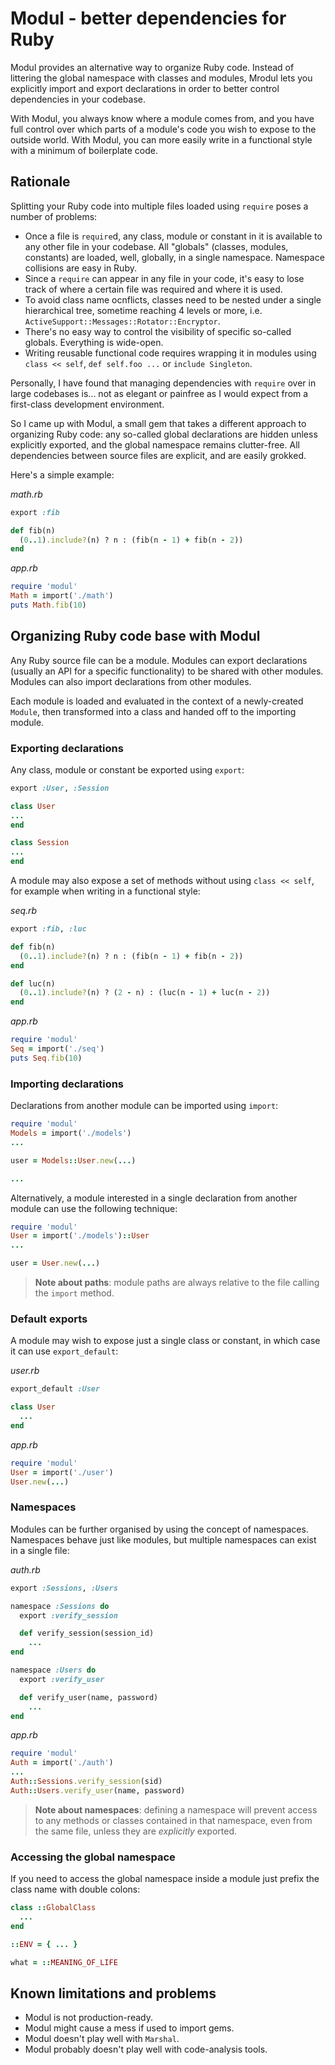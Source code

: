 # Modul - better dependencies for Ruby

Modul provides an alternative way to organize Ruby code. Instead of littering 
the global namespace with classes and modules, Mrodul lets you explicitly 
import and export declarations in order to better control dependencies in your 
codebase.

With Modul, you always know where a module comes from, and you have full 
control over which parts of a module's code you wish to expose to the outside 
world. With Modul, you can more easily write in a functional style with a 
minimum of boilerplate code.

## Rationale

Splitting your Ruby code into multiple files loaded using `require` poses a 
number of problems:

- Once a file is `require`d, any class, module or constant in it is available 
  to any other file in your codebase. All "globals" (classes, modules, 
  constants) are loaded, well, globally, in a single namespace. Namespace 
  collisions are easy in Ruby.
- Since a `require` can appear in any file in your code, it's easy to lose
  track of where a certain file was required and where it is used.
- To avoid class name ocnflicts, classes need to be nested under a single 
  hierarchical tree, sometime reaching 4 levels or more, i.e. 
  `ActiveSupport::Messages::Rotator::Encryptor`.
- There's no easy way to control the visibility of specific so-called globals. 
  Everything is wide-open.
- Writing reusable functional code requires wrapping it in modules using 
  `class << self`, `def self.foo ...` or `include Singleton`.

Personally, I have found that managing dependencies with `require` over in 
large codebases is... not as elegant or painfree as I would expect from a 
first-class development environment.

So I came up with Modul, a small gem that takes a different approach to 
organizing Ruby code: any so-called global declarations are hidden unless 
explicitly exported, and the global namespace remains clutter-free. All 
dependencies between source files are explicit, and are easily grokked.

Here's a simple example:

*math.rb*
```ruby
export :fib

def fib(n)
  (0..1).include?(n) ? n : (fib(n - 1) + fib(n - 2))
end
```
*app.rb*
```ruby
require 'modul'
Math = import('./math')
puts Math.fib(10)
```

## Organizing Ruby code base with Modul

Any Ruby source file can be a module. Modules can export declarations (usually 
an API for a specific functionality) to be shared with other modules. Modules 
can also import declarations from other modules.

Each module is loaded and evaluated in the context of a newly-created `Module`,
then transformed into a class and handed off to the importing module.

### Exporting declarations

Any class, module or constant be exported using `export`:

```ruby
export :User, :Session

class User
...
end

class Session
...
end
```

A module may also expose a set of methods without using `class << self`, for 
example when writing in a functional style:

*seq.rb*
```ruby
export :fib, :luc

def fib(n)
  (0..1).include?(n) ? n : (fib(n - 1) + fib(n - 2))
end

def luc(n)
  (0..1).include?(n) ? (2 - n) : (luc(n - 1) + luc(n - 2))
end
```
*app.rb*
```ruby
require 'modul'
Seq = import('./seq')
puts Seq.fib(10)
```

### Importing declarations

Declarations from another module can be imported using `import`:

```ruby
require 'modul'
Models = import('./models')
...

user = Models::User.new(...)

...
```

Alternatively, a module interested in a single declaration from another module 
can use the following technique:

```ruby
require 'modul'
User = import('./models')::User
...

user = User.new(...)
```

> **Note about paths**: module paths are always relative to the file
> calling the `import` method.


### Default exports

A module may wish to expose just a single class or constant, in which case it 
can use `export_default`:

*user.rb*
```ruby
export_default :User

class User
  ...
end
```

*app.rb*
```ruby
require 'modul'
User = import('./user')
User.new(...)
```

### Namespaces

Modules can be further organised by using the concept of namespaces. Namespaces
behave just like modules, but multiple namespaces can exist in a single file:

*auth.rb*
```ruby
export :Sessions, :Users

namespace :Sessions do
  export :verify_session

  def verify_session(session_id)
    ...
end

namespace :Users do
  export :verify_user

  def verify_user(name, password)
    ...
end
```
*app.rb*
```ruby
require 'modul'
Auth = import('./auth')
...
Auth::Sessions.verify_session(sid)
Auth::Users.verify_user(name, password)
```

> **Note about namespaces**: defining a namespace will prevent access to any 
methods or classes contained in that namespace, even from the same file, 
unless they are *explicitly* exported.

### Accessing the global namespace

If you need to access the global namespace inside a module just prefix the 
class name with double colons:

```ruby
class ::GlobalClass
  ...
end

::ENV = { ... }

what = ::MEANING_OF_LIFE
```

## Known limitations and problems

- Modul is not production-ready.
- Modul might cause a mess if used to import gems.
- Modul doesn't play well with `Marshal`.
- Modul probably doesn't play well with code-analysis tools.